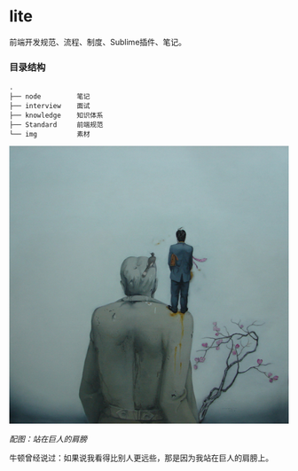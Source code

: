 # lite

前端开发规范、流程、制度、Sublime插件、笔记。


### 目录结构

    .
    ├──	node     	 笔记
    ├── interview    面试
    ├── knowledge    知识体系
    ├── Standard     前端规范
    └── img          素材


![站在巨人的肩膀](img/super.jpg)

*配图：站在巨人的肩膀*

牛顿曾经说过：如果说我看得比别人更远些，那是因为我站在巨人的肩膀上。

